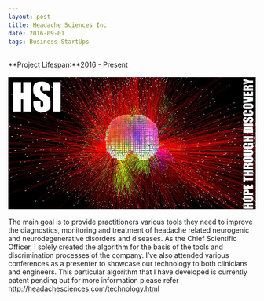 ```yaml
---
layout: post
title: Headache Sciences Inc
date: 2016-09-01
tags: Business StartUps
---
```

**Project Lifespan\:**2016 - Present  
<br>
![HSI](../../../assets/img/projects/business/HSI.jpg)

The main goal is to provide practitioners various tools they need to improve the diagnostics, monitoring and treatment of headache related neurogenic and neurodegenerative disorders and diseases.  As the Chief Scientific Officer, I solely created the algorithm for the basis of the tools and discrimination processes of the company. I’ve also attended various conferences as a presenter to showcase our technology to both clinicians and engineers.  This particular algorithm that I have developed is currently patent pending but for more information please refer <a href="http://headachesciences.com/technology.html ">http://headachesciences.com/technology.html </a>